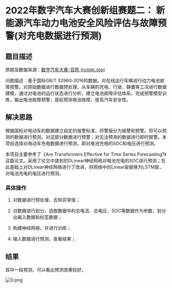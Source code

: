 # 2022年数字汽车大赛创新组赛题二： 新能源汽车动力电池安全风险评估与故障预警(对充电数据进行预测)

## 题目描述

原题及数据来源：[数字汽车大赛-官网 (ncbdc.top)](http://www.ncbdc.top/competition/innovate?coid=54)

问题描述：基于国标GB/T 32960-2016的数据，对在线运行车辆进行动力电池故障预警。对原始数据进行数据预处理，从车辆的充电、行驶、静置等工况进行数据建模，通过对电池的运行状态进行分析，建立电池故障评估体系，完成预警模型训练，输出电池故障预警，提前预测电池故障，提高汽车安全性。

## 解决思路

根据国标对电动车的数据建立自定的报警标准，将警报分为报警和预警。将可以预测的数据进行预测，对这部分数据进行预警；对无法预测的数据进行即时报警。本项目选择对电动车充电数据进行预测，即对电池充电的SOC和电压进行预测。

本项目主要参考了《Are Transformers Effective for Time Series Forecasting?》这篇论文。采用了论文中提到的DLinear神经网络对电池充电的SOC进行预测；在此基础上对DLinear神经网络进行了改进，将网络中的Linear层替换为LSTM层，对电池充电的电压进行预测。

### 具体操作

1. 对数据进行预处理，去除异常值；

2. 对数据进行划分，选取数据中的总电流、总电压、SOC等数据作为参数，划分出输入数据和标签数据；

3. 构建神经网络，并进行训练；

4. 输入数据进行预测，查看结果；

## 结果

其中一段预测，可以看出预测效果较好。

![0.png](D:\2022年数字汽车大赛创新组\2022年数字汽车大赛创新题二数据\DLSTM\result\pictures\battery1\0.png)









